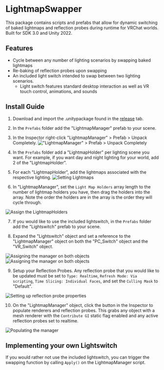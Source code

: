 # LightmapSwapper
This package contains scripts and prefabs that allow for dynamic switching of baked lightmaps and reflection probes during runtime for VRChat worlds. Built for SDK 3.0 and Unity 2022.

## Features
- Cycle between any number of lighting scenarios by swapping baked lightmaps
- Re-baking of reflection probes upon swapping
- An included light switch intended to swap between two lighting scenarios.
  - Light switch features standard desktop interaction as well as VR touch control, animations, and sounds
    
## Install Guide
1. Download and import the .unitypackage found in the [release](https://github.com/SquatchVRC/LightmapSwapper/releases/tag/Release) tab.
   
2. In the ```Prefabs``` folder add the "LightmapManager" prefab to your scene.
   
3. In the Inspector right-click "LightmapManager" > Prefab > Unpack Completely. !["LightmapManager" > Prefab > Unpack Completely](https://github.com/SquatchVRC/LightmapSwapper/blob/main/images/unpack.png)
   
4. In the ```Prefabs``` folder add a "LightmapHolder" per lighting scene you want. For example, if you want day and night lighting for your world, add 2 of the "LightmapHolder".
   
5. For each "LightmapHolder", add the lightmaps associated with the respective lighting. ![Setting Lightmaps](https://github.com/SquatchVRC/LightmapSwapper/blob/main/images/SettingLightmaps.png)
   
6. In "LightmapManager", set the ```Light Map Holders``` array length to the number of lightmap holders you have, then drag the holders into the array. Note the order the holders are in the array is the order they will cycle through.
  
![Assign the LightmapHolders](https://github.com/SquatchVRC/LightmapSwapper/blob/main/images/AssigningLightmaps.png)
   
7. If you would like to use the included lightswitch, in the ```Prefabs``` folder add the "Lightswitch" prefab to your scene.
    
8. Expand the "Lightswitch" object and set a reference to the "LightmapManager" object on both the "PC_Switch" object and the "VR_Switch" object.
  
![Assigning the manager on both objects](https://github.com/SquatchVRC/LightmapSwapper/blob/main/images/PCSwitchManager.png) ![Assigning the manager on both objects](https://github.com/SquatchVRC/LightmapSwapper/blob/main/images/VRSwitchManager.png)
    
9. Setup your Reflection Probes. Any reflection probe that you would like to be updated must be set to ```Type: Realtime```, ```Refresh Mode: Via scripting```, ```Time Slicing: Individual Faces```, and set the ```Culling Mask``` to "Default".

![Setting up reflection probe properties](https://github.com/SquatchVRC/LightmapSwapper/blob/main/images/ProbeSetup.png)
    
10. On the "LightmapManager" object, click the button in the Inspector to populate renderers and reflection probes. This grabs any object with a mesh renderer with the ```Contribute GI``` static flag enabled and any active reflection probes set to realtime.
   
![Populating the manager](https://github.com/SquatchVRC/LightmapSwapper/blob/main/images/ManagerPopulate.png)

## Implementing your own Lightswitch
If you would rather not use the included lightswitch, you can trigger the swapping function by calling `Apply()` on the LightmapManager script.
